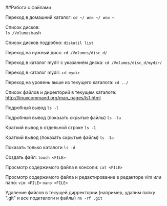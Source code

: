 ##Работа с файлами 

Переход в домашний каталог:
`cd ~/ или ~/ или ~`

Список дисков:  
`ls /Volumes`bash
	
Список дисков подробно:
`diskutil list`
	
Переход на нужный диск:
`cd /Volumes/disc_d/`

Переход в каталог mydir c указанием диска:
`cd /Volumes/disc_d/mydir/` 
	
Переход в каталог mydir:
`cd mydir`

Переход на уровень выше из текущего каталога:
`cd ../`

Список файлов и директорий в текущем каталоге:
http://linuxcommand.org/man_pages/ls1.html
  
Подробный вывод
`ls -l`

Подробный вывод (показать скрытые файлы)
`ls -la`

Краткий вывод в отдельной строке
`ls -1`

Краткий вывод (показать скрытые файлы) 
`ls -1a`

Показать только каталоги
`ls -d`
    
Создать файл:
`touch <FILE>`
  
Просмотр содержимого файла в консоли:
`cat <FILE>`
  
Просмотр содержимого файла и редактирование в редакторе vim или nano:
`vim <FILE>`
`nano <FILE>`

Удаление файлов в текущей дирректории 
(например, удалим папку ".git" и все подкталоги и файлы) 
`rm -rf .git`



	
	
	
	
	
